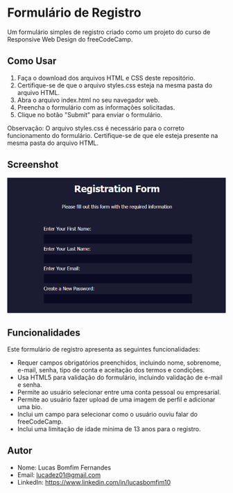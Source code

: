# Formulário de Registro

Um formulário simples de registro criado como um projeto do curso de Responsive Web Design do freeCodeCamp.

## Como Usar

1.  Faça o download dos arquivos HTML e CSS deste repositório.
2.  Certifique-se de que o arquivo styles.css esteja na mesma pasta do arquivo HTML.
3.  Abra o arquivo index.html no seu navegador web.
4.  Preencha o formulário com as informações solicitadas.
5.  Clique no botão "Submit" para enviar o formulário.

Observação: O arquivo styles.css é necessário para o correto funcionamento do formulário. Certifique-se de que ele esteja presente na mesma pasta do arquivo HTML.

## Screenshot

![Screenshot do projeto Formulário de Registro](./screenshot.PNG)

## Funcionalidades

Este formulário de registro apresenta as seguintes funcionalidades:

- Requer campos obrigatórios preenchidos, incluindo nome, sobrenome, e-mail, senha, tipo de conta e aceitação dos termos e condições.
- Usa HTML5 para validação do formulário, incluindo validação de e-mail e senha.
- Permite ao usuário selecionar entre uma conta pessoal ou empresarial.
- Permite ao usuário fazer upload de uma imagem de perfil e adicionar uma bio.
- Inclui um campo para selecionar como o usuário ouviu falar do freeCodeCamp.
- Inclui uma limitação de idade mínima de 13 anos para o registro.

## Autor

- Nome: Lucas Bomfim Fernandes
- Email: lucadez01@gmail.com
- LinkedIn: https://www.linkedin.com/in/lucasbomfim10
